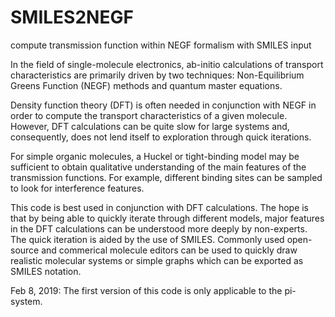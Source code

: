 # SMILES2NEGF
compute transmission function within NEGF formalism with SMILES input

In the field of single-molecule electronics, ab-initio calculations of transport characteristics are primarily driven by two techniques: Non-Equilibrium Greens Function (NEGF) methods and quantum master equations.

Density function theory (DFT) is often needed in conjunction with NEGF in order to compute the transport characteristics of a given molecule. However, DFT calculations can be quite slow for large systems and, consequently, does not lend itself to exploration through quick iterations. 

For simple organic molecules, a Huckel or tight-binding model may be sufficient to obtain qualitative understanding of the main features of the transmission functions. For example, different binding sites can be sampled to look for interference features. 

This code is best used in conjunction with DFT calculations. The hope is that by being able to quickly iterate through different models, major features in the DFT calculations can be understood more deeply by non-experts. The quick iteration is aided by the use of SMILES. Commonly used open-source and commerical molecule editors can be used to quickly draw realistic molecular systems or simple graphs which can be exported as SMILES notation.  

Feb 8, 2019: The first version of this code is only applicable to the pi-system. 
